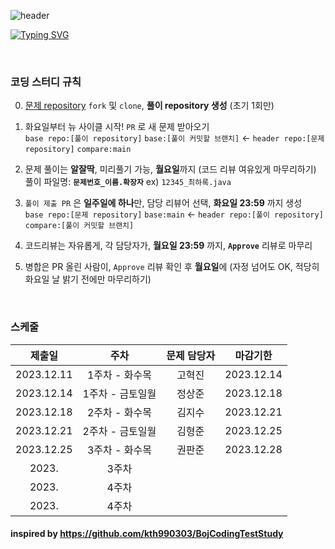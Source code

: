 ![header](https://capsule-render.vercel.app/api?type=waving&color=888888&height=200&section=header&text=엉덩이%20사수%20코딩%20테스트&fontSize=75&animation=fadeIn&fontAlignY=35&fontColor=f8f8f8&desc=안하면%20엉덩이로%20이름쓰기&descAlignY=55&descAlign=77)

[![Typing SVG](https://readme-typing-svg.demolab.com?font=Gaegu&weight=700&size=50&duration=2000&pause=2500&color=888888&center=true&vCenter=true&random=false&width=850&height=75&lines=%EA%99%AC%CC%AE+%EB%AC%B8%EC%A0%9C+%EC%95%88%ED%92%80%EB%A9%B4+%EC%97%89%EB%8D%A9%EC%9D%B4%EB%A1%9C+%EC%9D%B4%EB%A6%84%EC%93%B0%EA%B8%B0+%EA%99%AC%CC%AE)](https://git.io/typing-svg)

</br>

### 코딩 스터디 규칙
0. [문제 repository](https://github.com/dorianharok/coding-test-study) `fork` 및 `clone`, **풀이 repository 생성** (초기 1회만)  

1. 화요일부터 뉴 사이클 시작! `PR` 로 새 문제 받아오기  
   `base repo:[풀이 repository]` `base:[풀이 커밋할 브랜치]` ← `header repo:[문제 repository]` `compare:main`  

2. 문제 풀이는 **알잘딱**, 미리풀기 가능, **월요일**까지 (코드 리뷰 여유있게 마무리하기)  
   풀이 파일명: **`문제번호_이름.확장자`**  ex) `12345_최하록.java`  

3. `풀이 제출 PR` 은 **일주일에 하나**만, 담당 리뷰어 선택, **화요일 23:59** 까지 생성  
   `base repo:[문제 repository]` `base:main` ← `header repo:[풀이 repository]` `compare:[풀이 커밋할 브랜치]`  

4. 코드리뷰는 자유롭게, 각 담당자가, **월요일 23:59** 까지,  **`Approve`** 리뷰로 마무리  

5. 병합은 PR 올린 사람이, `Approve` 리뷰 확인 후 **월요일**에 (자정 넘어도 OK, 적당히 화요일 날 밝기 전에만 마무리하기)  

</br>

### 스케줄
   
|    제출일     |     주차     | 문제 담당자 |    마감기한    |   
|:----------:|:----------:|:------:|:----------:|
| 2023.12.11 | 1주차 - 화수목  |  고혁진   | 2023.12.14 | 
| 2023.12.14 | 1주차 - 금토일월 |  정상준   | 2023.12.18 | 
| 2023.12.18 | 2주차 - 화수목  |  김지수   | 2023.12.21 |
| 2023.12.21 | 2주차 - 금토일월 |  김형준   | 2023.12.25 |
| 2023.12.25 | 3주차 - 화수목  |  권판준   | 2023.12.28 | 
|   2023.    |    3주차     |        |            | 
|   2023.    |    4주차     |        |            | 
|   2023.    |    4주차     |        |            | 

   

#### inspired by https://github.com/kth990303/BojCodingTestStudy
